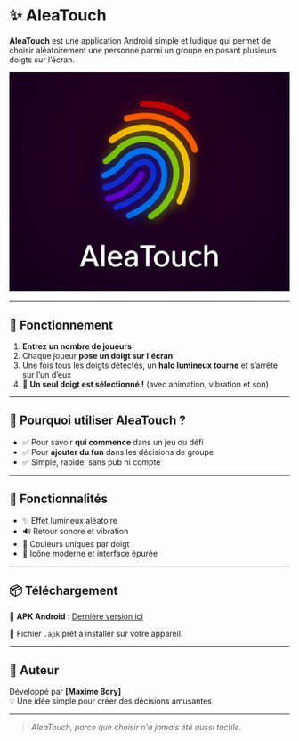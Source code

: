 # ✨ AleaTouch

**AleaTouch** est une application Android simple et ludique qui permet de choisir aléatoirement une personne parmi un groupe en posant plusieurs doigts sur l’écran.

![AleaTouch Splash](splash_screen_crop.PNG)

---

## 📱 Fonctionnement

1. **Entrez un nombre de joueurs**
2. Chaque joueur **pose un doigt sur l'écran**
3. Une fois tous les doigts détectés, un **halo lumineux tourne** et s’arrête sur l’un d’eux
4. 🎉 **Un seul doigt est sélectionné !** (avec animation, vibration et son)

---

## 🎯 Pourquoi utiliser AleaTouch ?

- ✅ Pour savoir **qui commence** dans un jeu ou défi
- ✅ Pour **ajouter du fun** dans les décisions de groupe
- ✅ Simple, rapide, sans pub ni compte

---

## 🧩 Fonctionnalités

- ✨ Effet lumineux aléatoire
- 🔊 Retour sonore et vibration
- 🌈 Couleurs uniques par doigt
- 📲 Icône moderne et interface épurée

---

## 📦 Téléchargement

📱 **APK Android** : [Dernière version ici](https://github.com/plumedours/AleaTouch/blob/515cda7c4a71ab49af49a0ce65f2cbf750654e51/AleaTouch.apk)

📂 Fichier `.apk` prêt à installer sur votre appareil.

---

## 👤 Auteur

Développé par **[Maxime Bory]**  
💡 Une idée simple pour créer des décisions amusantes

---

> *AleaTouch, parce que choisir n'a jamais été aussi tactile.*
